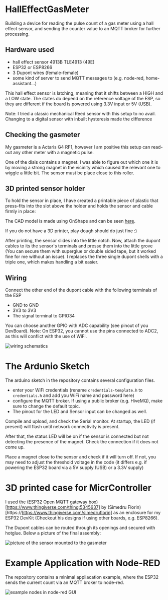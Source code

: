 # HallEffectGasMeter

Building a device for reading the pulse count of a gas meter using a hall effect sensor, and sending the counter value to an MQTT broker for further processing.

## Hardware used

- hall effect sensor 4913B TLE4913 (49E)
- ESP32 or ESP8266
- 3 Dupont wires (female-female)
- some kind of server to send MQTT messages to (e.g. node-red, home-assistant...)

This hall effect sensor is latching, meaning that it shifts between a HIGH and a LOW state.
The states do depend on the reference voltage of the ESP, so they are different if the board is powered using 3.3V input or 5V (USB).

Note: I tried a classic mechanical Reed sensor with this setup to no avail. Changing to a digital sensor with inbuilt hysteresis made the difference

## Checking the gasmeter

My gasmeter is a Actaris G4 RF1, however I am positive this setup can read-out any other meter with a magnetic pulse.

One of the dials contains a magnet.
I was able to figure out which one it is by moving a strong magnet in the vicinity which caused the relevant one to wiggle a little bit.
The sensor must be place close to this roller.

## 3D printed sensor holder

To hold the sensor in place, I have created a printable piece of plastic that press-fits into the slot above the holder and holds the sensor and cable firmly in place: 

The CAD model is made using OnShape and can be seen [here](https://cad.onshape.com/documents/e0d259fd877c1182a09bbc17/w/994389497a324f97073d213b/e/8d6a3ead179d19c52f29340c?renderMode=0&uiState=62d9d468549a2247567e7bfb).

If you do not have a 3D printer, play dough should do just fine :)

After printing, the sensor slides into the little notch. Now, attach the dupont cables to its the sensor's terminals and presse them into the little grove (You can secure them with superglue or double sided tape, but it worked fine for me without an issue). I replaces the three single dupont shells with a triple one, which makes handling a bit easier.

## Wiring

Connect the other end of the dupont cable with the following terminals of the ESP

- GND to GND
- 3V3 to 3V3
- The signal terminal to GPIO34

You can choose another GPIO with ADC capability (see pinout of you DevBoard). Note: On ESP32, you cannot use the pins connected to ADC2, as this will conflict with the use of WiFi.

<img src="figs/fritzing-export.jpg" alt="wiring schematics">

# The Ardunio Sketch

The arduino sketch in the repository contains several configuration files.

- enter your WiFi credentials (rename `credentials-template.h` to `credentials.h` and add you WiFi name and password here)
- configure the MQTT broker. If using a public broker (e.g. HiveMQ), make sure to change the default topic.
- The pinout for the LED and Sensor input can be changed as well.

Compile and upload, and check the Serial monitor.
At startup, the LED (if present) will flash until network connectivity is present.

After that, the status LED will be on if the sensor is connected but not detecting the presence of the magnet. Check the connection if it does not come up.

Place a magnet close to the sensor and check if it will turn off. If not, you may need to adjust the threshold voltage in the code (it differs e.g. if powering the ESP32 board via a 5V supply (USB) or a 3.3V supply)

# 3D printed case for MicrController

I used the (ESP32 Open MQTT gateway box)[https://www.thingiverse.com/thing:5345637] by (Simedru Florin)[https://https://www.thingiverse.com/simedruflorin] as an enclosure for my ESP32 DevKit (Checkout his designs if using other boards, e.g. ESP8266).

The Dupont cables can be routed through its openings and secured with hotglue. Below a picture of the final assembly:

<img src="figs/mounted.jpg" alt="picture of the sensor mounted to the gasmeter">


# Example Application with Node-RED

The repository contains a minimal appliacation example, where the ESP32 sends the current count via an MQTT broker to node-red.

<img src="figs/mounted.jpg" alt="example nodes in node-red GUI">





